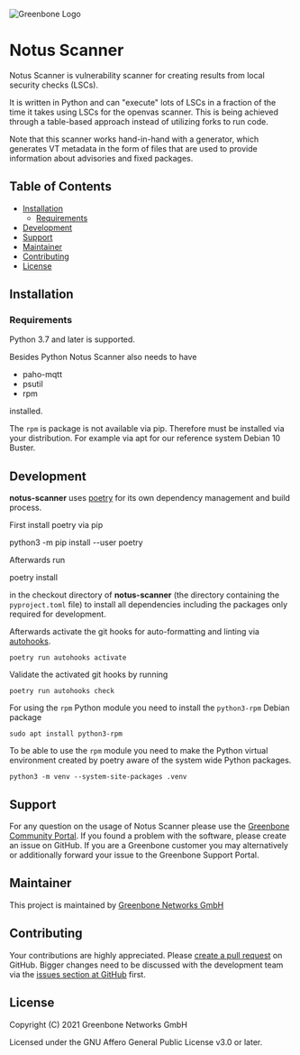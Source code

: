 ![Greenbone Logo](https://www.greenbone.net/wp-content/uploads/gb_logo_resilience_horizontal.png)

# Notus Scanner <!-- omit in toc -->

Notus Scanner is vulnerability scanner for creating results from local security
checks (LSCs).

It is written in Python and can "execute" lots of LSCs in a fraction of the time
it takes using LSCs for the openvas scanner. This is being achieved through a
table-based approach instead of utilizing forks to run code.

Note that this scanner works hand-in-hand with a generator, which generates VT
metadata in the form of files that are used to provide information about
advisories and fixed packages.

## Table of Contents <!-- omit in toc -->

- [Installation](#installation)
  - [Requirements](#requirements)
- [Development](#development)
- [​Support](#support)
- [Maintainer](#maintainer)
- [Contributing](#contributing)
- [License](#license)

## Installation

### Requirements

Python 3.7 and later is supported.

Besides Python Notus Scanner also needs to have

- paho-mqtt
- psutil
- rpm

installed.

The `rpm` is package is not available via pip. Therefore must be installed via
your distribution. For example via apt for our reference system Debian 10
Buster.

## Development

**notus-scanner** uses [poetry] for its own dependency management and build
process.

First install poetry via pip

  python3 -m pip install --user poetry

Afterwards run

  poetry install

in the checkout directory of **notus-scanner** (the directory containing the
`pyproject.toml` file) to install all dependencies including the packages only
required for development.

Afterwards activate the git hooks for auto-formatting and linting via
[autohooks].

    poetry run autohooks activate

Validate the activated git hooks by running

    poetry run autohooks check

For using the `rpm` Python module you need to install the `python3-rpm` Debian
package

    sudo apt install python3-rpm

To be able to use the `rpm` module you need to make the Python virtual
environment created by poetry aware of the system wide Python packages.

    python3 -m venv --system-site-packages .venv

## ​Support

For any question on the usage of Notus Scanner please use the
[Greenbone Community Portal]. If you found a problem with the software, please
create an issue on GitHub. If you are a Greenbone customer you may alternatively
or additionally forward your issue to the Greenbone Support Portal.

## Maintainer

This project is maintained by [Greenbone Networks GmbH][Greenbone Networks]

## Contributing

Your contributions are highly appreciated. Please
[create a pull request](https://github.com/greenbone/notus-scanner/pulls)
on GitHub. Bigger changes need to be discussed with the development team via the
[issues section at GitHub](https://github.com/greenbone/notus-scanner/issues)
first.

## License

Copyright (C) 2021 Greenbone Networks GmbH

Licensed under the GNU Affero General Public License v3.0 or later.

[Greenbone Networks]: https://www.greenbone.net/
[poetry]: https://python-poetry.org/
[pip]: https://pip.pypa.io/
[autohooks]: https://github.com/greenbone/autohooks
[Greenbone Community Portal]: https://community.greenbone.net/
